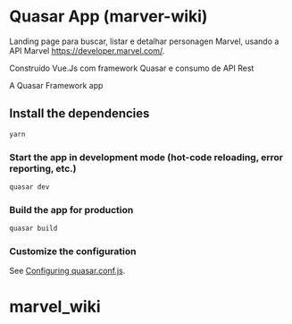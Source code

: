 # Quasar App (marver-wiki)

Landing page para buscar, listar e detalhar personagen Marvel, usando a API Marvel https://developer.marvel.com/.

Construído Vue.Js com framework Quasar e consumo de API Rest

A Quasar Framework app

## Install the dependencies
```bash
yarn
```

### Start the app in development mode (hot-code reloading, error reporting, etc.)
```bash
quasar dev
```


### Build the app for production
```bash
quasar build
```

### Customize the configuration
See [Configuring quasar.conf.js](https://quasar.dev/quasar-cli/quasar-conf-js).
# marvel_wiki

